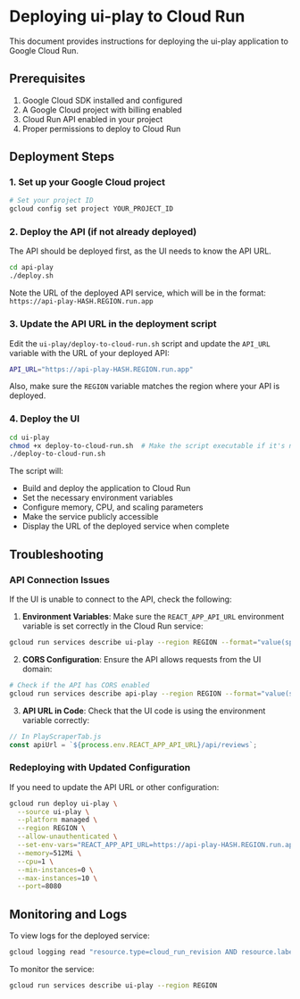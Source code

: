 # Deploying ui-play to Cloud Run

This document provides instructions for deploying the ui-play application to Google Cloud Run.

## Prerequisites

1. Google Cloud SDK installed and configured
2. A Google Cloud project with billing enabled
3. Cloud Run API enabled in your project
4. Proper permissions to deploy to Cloud Run

## Deployment Steps

### 1. Set up your Google Cloud project

```bash
# Set your project ID
gcloud config set project YOUR_PROJECT_ID
```

### 2. Deploy the API (if not already deployed)

The API should be deployed first, as the UI needs to know the API URL.

```bash
cd api-play
./deploy.sh
```

Note the URL of the deployed API service, which will be in the format:
`https://api-play-HASH.REGION.run.app`

### 3. Update the API URL in the deployment script

Edit the `ui-play/deploy-to-cloud-run.sh` script and update the `API_URL` variable with the URL of your deployed API:

```bash
API_URL="https://api-play-HASH.REGION.run.app"
```

Also, make sure the `REGION` variable matches the region where your API is deployed.

### 4. Deploy the UI

```bash
cd ui-play
chmod +x deploy-to-cloud-run.sh  # Make the script executable if it's not already
./deploy-to-cloud-run.sh
```

The script will:
- Build and deploy the application to Cloud Run
- Set the necessary environment variables
- Configure memory, CPU, and scaling parameters
- Make the service publicly accessible
- Display the URL of the deployed service when complete

## Troubleshooting

### API Connection Issues

If the UI is unable to connect to the API, check the following:

1. **Environment Variables**: Make sure the `REACT_APP_API_URL` environment variable is set correctly in the Cloud Run service:

```bash
gcloud run services describe ui-play --region REGION --format="value(spec.template.spec.containers[0].env)"
```

2. **CORS Configuration**: Ensure the API allows requests from the UI domain:

```bash
# Check if the API has CORS enabled
gcloud run services describe api-play --region REGION --format="value(spec.template.spec.containers[0].env)"
```

3. **API URL in Code**: Check that the UI code is using the environment variable correctly:

```javascript
// In PlayScraperTab.js
const apiUrl = `${process.env.REACT_APP_API_URL}/api/reviews`;
```

### Redeploying with Updated Configuration

If you need to update the API URL or other configuration:

```bash
gcloud run deploy ui-play \
  --source ui-play \
  --platform managed \
  --region REGION \
  --allow-unauthenticated \
  --set-env-vars="REACT_APP_API_URL=https://api-play-HASH.REGION.run.app" \
  --memory=512Mi \
  --cpu=1 \
  --min-instances=0 \
  --max-instances=10 \
  --port=8080
```

## Monitoring and Logs

To view logs for the deployed service:

```bash
gcloud logging read "resource.type=cloud_run_revision AND resource.labels.service_name=ui-play" --limit=50
```

To monitor the service:

```bash
gcloud run services describe ui-play --region REGION
```
